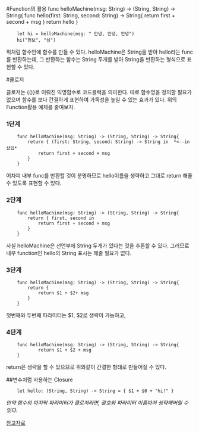 #Function의 활용
        func helloMachine(msg: String) -> (String, String) -> String{
            func hello(first: String, second: String) -> String{
                return first + second + msg
            }
            return hello
        }

        let hi = helloMachine(msg: " 안녕, 안녕, 안녕")
        hi("현보", "심")

위처럼 함수안에 함수를 만들 수 있다. helloMachine은 String을 받아 hello라는 func를 반환하는데, 그 반환하는 함수는 String 두개를 받아 String을 반환하는 형식으로 표현할 수 있다.

#클로저

클로저는 {()}로 이뤄진 익명함수로 코드블럭을 의미한다. 따로 함수명을 정의할 필요가 없으며 함수를 보다 간결하게 표현하여 가독성을 높일 수 있는 효과가 있다.
위의 Function활용 예제를 줄여보자.
### 1단계

        func helloMachine(msg: String) -> (String, String) -> String{
            return { (first: String, second: String) -> String in  *<--in 삽입*
                return first + second + msg
            }
        }
어차피 내부 func를 반환할 것이 분명하므로 hello이름을 생략하고 그대로 return 해줄 수 있도록 표현할 수 있다.

### 2단계

        func helloMachine(msg: String) -> (String, String) -> String{
            return { first, second in
                return first + second + msg
            }
        }
사실 helloMachine은 선언부에 String 두개가 있다는 것을 추론할 수 있다. 그러므로 내부 function인 hello의 String 표시는 해줄 필요가 없다.

### 3단계

        func helloMachine(msg: String) -> (String, String) -> String{
            return {
                return $1 + $2+ msg
            }
        }

첫번째와 두번째 파라미터는 $1, $2로 생략이 가능하고,

### 4단계
        func helloMachine(msg: String) -> (String, String) -> String{
                return $1 + $2 + msg
        }
return은 생략을 할 수 있으므로 위와같이 간결한 형태로 만들어질 수 있다.

##변수처럼 사용하는 Closure

        let hello: (String, String) -> String = { $1 + $0 + "hi!" }

*만약 함수의 마지막 파라미터가 클로저라면, 괄호와 파라미터 이름마저 생략해버릴 수 있다.*


[참고자료](https://devxoul.gitbooks.io/ios-with-swift-in-40-hours/content/Chapter-3/functions-and-closures.html)
